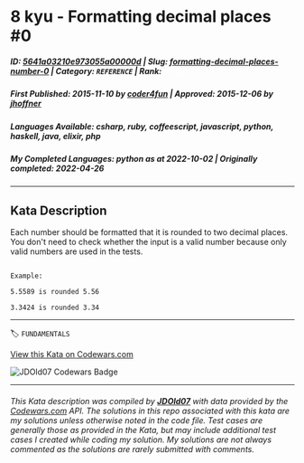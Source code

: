# 8 kyu - Formatting decimal places #0

##### **ID**: [5641a03210e973055a00000d](https://www.codewars.com/kata/5641a03210e973055a00000d) | **Slug**: [formatting-decimal-places-number-0](https://www.codewars.com/kata/5641a03210e973055a00000d) | **Category**: `REFERENCE` | **Rank**: <span style="color:white">8 kyu</span>

##### **First Published**: 2015-11-10 ***by*** [coder4fun](https://www.codewars.com/users/coder4fun) | **Approved**: 2015-12-06 ***by*** [jhoffner](https://www.codewars.com/users/jhoffner)

##### **Languages Available**: csharp, ruby, coffeescript, javascript, python, haskell, java, elixir, php

##### **My Completed Languages**: python ***as at*** 2022-10-02 | **Originally completed**: 2022-04-26

---

## Kata Description


Each number should be formatted that it is rounded to two decimal places. You don't need to check whether the input is a valid number because only valid numbers are used in the tests.

```

Example:    

5.5589 is rounded 5.56   

3.3424 is rounded 3.34

```

---


🏷 `FUNDAMENTALS`


[View this Kata on Codewars.com](https://www.codewars.com/kata/5641a03210e973055a00000d)

![](https://www.codewars.com/users/jdold07/badges/large "JDOld07 Codewars Badge")

---

###### *This Kata description was compiled by [**JDOld07**](https://tpstech.dev) with data provided by the [Codewars.com](https://www.codewars.com) API.  The solutions in this repo associated with this kata are my solutions unless otherwise noted in the code file.  Test cases are generally those as provided in the Kata, but may include additional test cases I created while coding my solution.  My solutions are not always commented as the solutions are rarely submitted with comments.*
